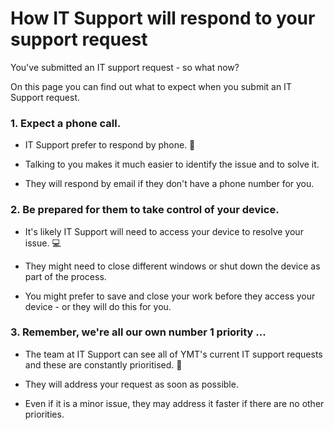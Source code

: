 # How IT Support will respond to your support request

You've submitted an IT support request - so what now?

On this page you can find out what to expect when you submit an IT Support request.


### 1. Expect a phone call.

- IT Support prefer to respond by phone. 📲

- Talking to you makes it much easier to identify the issue and to solve it.

- They will respond by email if they don't have a phone number for you.


### 2. Be prepared for them to take control of your device.

- It's likely IT Support will need to access your device to resolve your issue. 💻

- They might need to close different windows or shut down the device as part of the process.

- You might prefer to save and close your work before they access your device - or they will do this for you.


### 3. Remember, we're all our own number 1 priority ...

- The team at IT Support can see all of YMT's current IT support requests and these are constantly prioritised. 🤔

- They will address your request as soon as possible.

- Even if it is a minor issue, they may address it faster if there are no other priorities.